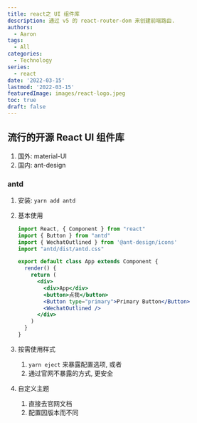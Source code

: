 ```yaml
---
title: react之 UI 组件库
description: 通过 v5 的 react-router-dom 来创建前端路由.
authors:
  - Aaron
tags:
  - All
categories:
  - Technology
series:
  - react
date: '2022-03-15'
lastmod: '2022-03-15'
featuredImage: images/react-logo.jpeg
toc: true
draft: false
---
```


## 流行的开源 React UI 组件库

1. 国外: material-UI
2. 国内: ant-design

### antd

1. 安装: `yarn add antd`

2. 基本使用

   ```jsx
   import React, { Component } from "react"
   import { Button } from "antd"
   import { WechatOutlined } from '@ant-design/icons'
   import "antd/dist/antd.css"
   
   export default class App extends Component {
     render() {
       return (
         <div>
           <div>App</div>
           <button>点我</button>
           <Button type="primary">Primary Button</Button>
           <WechatOutlined />
         </div>
       )
     }
   }
   ```

3. 按需使用样式

   1. `yarn eject` 来暴露配置选项, 或者
   2. 通过官网不暴露的方式, 更安全

4. 自定义主题
   1. 直接去官网文档
   2. 配置因版本而不同